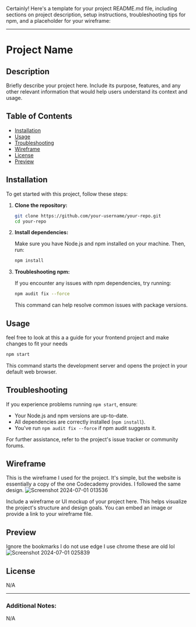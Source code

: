 
Certainly! Here's a template for your project README.md file, including sections on project description, setup instructions, troubleshooting tips for npm, and a placeholder for your wireframe:

---

# Project Name

## Description

Briefly describe your project here. Include its purpose, features, and any other relevant information that would help users understand its context and usage.

## Table of Contents

- [Installation](#installation)
- [Usage](#usage)
- [Troubleshooting](#troubleshooting)
- [Wireframe](#wireframe)
- [License](#license)
- [Preview](#Preview)
## Installation

To get started with this project, follow these steps:

1. **Clone the repository:**

   ```bash
   git clone https://github.com/your-username/your-repo.git
   cd your-repo
   ```

2. **Install dependencies:**

   Make sure you have Node.js and npm installed on your machine. Then, run:

   ```bash
   npm install
   ```

3. **Troubleshooting npm:**

   If you encounter any issues with npm dependencies, try running:

   ```bash
   npm audit fix --force
   ```

   This command can help resolve common issues with package versions.

## Usage

feel free to look at this a a guide for your frontend project and make changes to fit your needs 

```bash
npm start
```

This command starts the development server and opens the project in your default web browser.

## Troubleshooting

If you experience problems running `npm start`, ensure:

- Your Node.js and npm versions are up-to-date.
- All dependencies are correctly installed (`npm install`).
- You've run `npm audit fix --force` if npm audit suggests it.

For further assistance, refer to the project's issue tracker or community forums.

## Wireframe
This is the wireframe I used for the project. It's simple, but the website is essentially a copy of the one Codecademy provides. I followed the same design.
![Screenshot 2024-07-01 013536](https://github.com/Xavielu/codecademy-frontend-project-redditclient/assets/167581214/e3dc9b45-b571-4d29-8eb4-4a98ddd526a6)

Include a wireframe or UI mockup of your project here. This helps visualize the project's structure and design goals. You can embed an image or provide a link to your wireframe file.
## Preview
Ignore the bookmarks I do not use edge I use chrome these are old lol
![Screenshot 2024-07-01 025839](https://github.com/Xavielu/codecademy-frontend-project-redditclient/assets/167581214/491549dc-476e-4d6e-8dcb-480d1de79ff8)


## License

N/A 

---

### Additional Notes:

N/A
